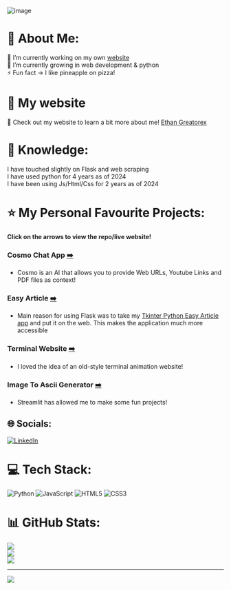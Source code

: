 ![image](https://github.com/user-attachments/assets/b807c32b-f431-4afd-afb1-0de435df3daf)

# 💫 About Me:
🔭 I’m currently working on my own <a href="https://ethangreatorex.github.io/EthanGreatorexPortfolio/" target="_blank">website</a><br>🌱 I’m currently growing in web development & python<br>⚡ Fun fact -> I like pineapple on pizza!

# 🚀 My website
🚀 Check out my website to learn a bit more about me! 
<a href="https://ethangreatorex.github.io/EthanGreatorexPortfolio/">Ethan Greatorex</a>

# 📕 Knowledge:
I have touched slightly on Flask and web scraping <br>
I have used python for 4 years as of 2024<br>
I have been using Js/Html/Css for 2 years as of 2024

# ⭐ My Personal Favourite Projects:
**Click on the arrows to view the repo/live website!**
### Cosmo Chat App <a href="https://cosmo-chat-bot.onrender.com/" target="blank">➡️</a><br>
- Cosmo is an AI that allows you to provide Web URLs, Youtube Links and PDF files as context!
### Easy Article <a href="https://easy-article.onrender.com" target="blank">➡️</a><br>
- Main reason for using Flask was to take my <a href="https://github.com/EthanGreatorex/Tkinter" target="_blank">Tkinter Python Easy Article app</a> and put it on the web. This makes the application much more accessible<br>
### Terminal Website <a href="https://ethangreatorex.github.io/TerminalWebsiteV2" target="blank">➡️</a><br>
- I loved the idea of an old-style terminal animation website!<br>
### Image To Ascii Generator <a href="https://huggingface.co/spaces/EggGreatorex/Image-Ascii-Converter" target="blank">➡️</a>
- Streamlit has allowed me to make some fun projects!

## 🌐 Socials:
[![LinkedIn](https://img.shields.io/badge/LinkedIn-%230077B5.svg?logo=linkedin&logoColor=white)](https://linkedin.com/in/ethan-greatorex-240983327/) 

# 💻 Tech Stack:
![Python](https://img.shields.io/badge/python-3670A0?style=for-the-badge&logo=python&logoColor=ffdd54) ![JavaScript](https://img.shields.io/badge/javascript-%23323330.svg?style=for-the-badge&logo=javascript&logoColor=%23F7DF1E) ![HTML5](https://img.shields.io/badge/html5-%23E34F26.svg?style=for-the-badge&logo=html5&logoColor=white) ![CSS3](https://img.shields.io/badge/css3-%231572B6.svg?style=for-the-badge&logo=css3&logoColor=white)
# 📊 GitHub Stats:
![](https://github-readme-stats.vercel.app/api?username=EthanGreatorex&theme=dark&hide_border=true&include_all_commits=true&count_private=true)<br/>
![](https://github-readme-streak-stats.herokuapp.com/?user=EthanGreatorex&theme=dark&hide_border=true)<br/>
![](https://github-readme-stats.vercel.app/api/top-langs/?username=EthanGreatorex&theme=dark&hide_border=true&include_all_commits=true&count_private=true&layout=compact)

---
[![](https://visitcount.itsvg.in/api?id=EthanGreatorex&icon=0&color=0)](https://visitcount.itsvg.in)

<!-- Proudly created with GPRM ( https://gprm.itsvg.in ) -->
